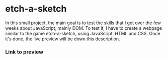 # etch-a-sketch

In this small project, the main goal is to test the skills that I got over the few weeks about JavaScript, mainly DOM.
To test it, I have to create a webpage similar to the game etch-a-sketch, using JavaScript, HTML and CSS. 
Once it's done, the live preview will be down this description.

### Link to preview

